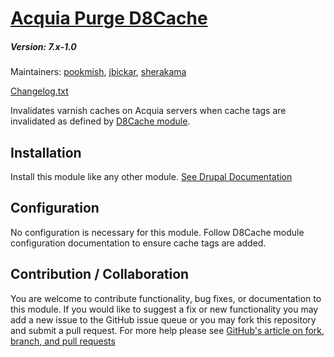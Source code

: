 # [Acquia Purge D8Cache](https://github.com/SU-SWS/acquia_purge_d8cache)
##### Version: 7.x-1.0

Maintainers: [pookmish](https://github.com/pookmish), [jbickar](https://github.com/jbickar),  [sherakama](https://github.com/sherakama)

[Changelog.txt](CHANGELOG.txt)

Invalidates varnish caches on Acquia servers when cache tags are invalidated as defined by [D8Cache module](https://www.drupal.org/project/d8cache).

Installation
---

Install this module like any other module. [See Drupal Documentation](https://drupal.org/documentation/install/modules-themes/modules-7)


Configuration
---

No configuration is necessary for this module. Follow D8Cache module configuration documentation to ensure cache tags are added.


Contribution / Collaboration
---

You are welcome to contribute functionality, bug fixes, or documentation to this module. If you would like to suggest a fix or new functionality you may add a new issue to the GitHub issue queue or you may fork this repository and submit a pull request. For more help please see [GitHub's article on fork, branch, and pull requests](https://help.github.com/articles/using-pull-requests)
